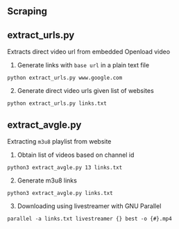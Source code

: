 ## Scraping

extract_urls.py
---------------
Extracts direct video url from embedded Openload video

1. Generate links with `base url` in a plain text file
```shell
python extract_urls.py www.google.com
```
2. Generate direct video urls given list of websites
```shell
python extract_urls.py links.txt
```

extract_avgle.py
---------------
Extracting `m3u8` playlist from website

1. Obtain list of videos based on channel id
```shell
python3 extract_avgle.py 13 links.txt
```

2. Generate m3u8 links
```shell
python3 extract_avgle.py links.txt
```

3. Downloading using livestreamer with GNU Parallel
```shell
parallel -a links.txt livestreamer {} best -o {#}.mp4
```



